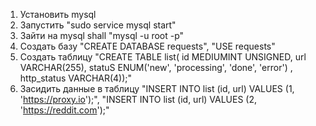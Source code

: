 1. Установить mysql
2. Запустить "sudo service mysql start"
3. Зайти на mysql shall "mysql -u root -p"
4. Создать базу "CREATE DATABASE requests", "USE requests"
5. Создать таблицу "CREATE TABLE list( id MEDIUMINT UNSIGNED, url VARCHAR(255), statuS ENUM('new', 'processing', 'done', 'error') , http_status VARCHAR(4));"
6. Засидить данные в таблицу "INSERT INTO list (id, url) VALUES (1, 'https://proxy.io');", "INSERT INTO list (id, url) VALUES (2, 'https://reddit.com');"
